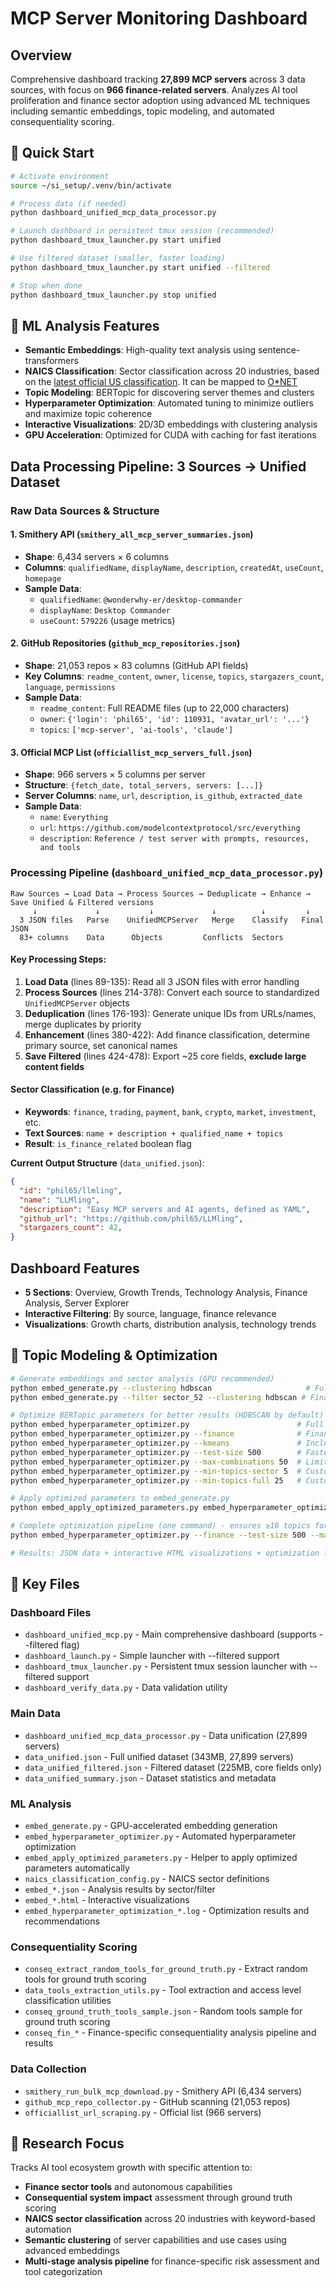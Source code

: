 # MCP Server Monitoring Dashboard

## Overview
Comprehensive dashboard tracking **27,899 MCP servers** across 3 data sources, with focus on **966 finance-related servers**. Analyzes AI tool proliferation and finance sector adoption using advanced ML techniques including semantic embeddings, topic modeling, and automated consequentiality scoring.

## 🚀 Quick Start
```bash
# Activate environment
source ~/si_setup/.venv/bin/activate

# Process data (if needed)
python dashboard_unified_mcp_data_processor.py

# Launch dashboard in persistent tmux session (recommended)
python dashboard_tmux_launcher.py start unified

# Use filtered dataset (smaller, faster loading)
python dashboard_tmux_launcher.py start unified --filtered

# Stop when done
python dashboard_tmux_launcher.py stop unified
```

## 🔬 ML Analysis Features
- **Semantic Embeddings**: High-quality text analysis using sentence-transformers
- **NAICS Classification**: Sector classification across 20 industries, based on the [latest official US classification](https://www.census.gov/naics/reference_files_tools/2022_NAICS_Manual.pdf). It can be mapped to [O*NET](https://www.onetonline.org/find/industry?i=52)
- **Topic Modeling**: BERTopic for discovering server themes and clusters
- **Hyperparameter Optimization**: Automated tuning to minimize outliers and maximize topic coherence
- **Interactive Visualizations**: 2D/3D embeddings with clustering analysis
- **GPU Acceleration**: Optimized for CUDA with caching for fast iterations

## Data Processing Pipeline: 3 Sources → Unified Dataset

### Raw Data Sources & Structure

#### 1. **Smithery API** (`smithery_all_mcp_server_summaries.json`)
- **Shape**: 6,434 servers × 6 columns
- **Columns**: `qualifiedName`, `displayName`, `description`, `createdAt`, `useCount`, `homepage`  
- **Sample Data**:
  - `qualifiedName`: `@wonderwhy-er/desktop-commander`
  - `displayName`: `Desktop Commander`
  - `useCount`: `579226` (usage metrics)

#### 2. **GitHub Repositories** (`github_mcp_repositories.json`)
- **Shape**: 21,053 repos × 83 columns (GitHub API fields)
- **Key Columns**: `readme_content`, `owner`, `license`, `topics`, `stargazers_count`, `language`, `permissions`
- **Sample Data**:
  - `readme_content`: Full README files (up to 22,000 characters)
  - `owner`: `{'login': 'phil65', 'id': 110931, 'avatar_url': '...'}`  
  - `topics`: `['mcp-server', 'ai-tools', 'claude']`

#### 3. **Official MCP List** (`officiallist_mcp_servers_full.json`)
- **Shape**: 966 servers × 5 columns per server
- **Structure**: `{fetch_date, total_servers, servers: [...]}`
- **Server Columns**: `name`, `url`, `description`, `is_github`, `extracted_date`
- **Sample Data**:
  - `name`: `Everything`
  - `url`: `https://github.com/modelcontextprotocol/src/everything`
  - `description`: `Reference / test server with prompts, resources, and tools`

### Processing Pipeline (`dashboard_unified_mcp_data_processor.py`)

```
Raw Sources → Load Data → Process Sources → Deduplicate → Enhance → Save Unified & Filtered versions
     ↓             ↓           ↓             ↓          ↓         ↓
  3 JSON files   Parse    UnifiedMCPServer   Merge    Classify   Final JSON
  83+ columns    Data      Objects         Conflicts  Sectors   
```

#### **Key Processing Steps**:

1. **Load Data** (lines 89-135): Read all 3 JSON files with error handling
2. **Process Sources** (lines 214-378): Convert each source to standardized `UnifiedMCPServer` objects
3. **Deduplication** (lines 176-193): Generate unique IDs from URLs/names, merge duplicates by priority
4. **Enhancement** (lines 380-422): Add finance classification, determine primary source, set canonical names
5. **Save Filtered** (lines 424-478): Export ~25 core fields, **exclude large content fields**

#### **Sector Classification** (e.g. for Finance)
- **Keywords**: `finance`, `trading`, `payment`, `bank`, `crypto`, `market`, `investment`, etc.
- **Text Sources**: `name + description + qualified_name + topics`
- **Result**: `is_finance_related` boolean flag


**Current Output Structure** (`data_unified.json`):
```json
{
  "id": "phil65/llmling", 
  "name": "LLMling",
  "description": "Easy MCP servers and AI agents, defined as YAML",
  "github_url": "https://github.com/phil65/LLMling",
  "stargazers_count": 42,
}
```

## Dashboard Features
- **5 Sections**: Overview, Growth Trends, Technology Analysis, Finance Analysis, Server Explorer
- **Interactive Filtering**: By source, language, finance relevance
- **Visualizations**: Growth charts, distribution analysis, technology trends

## 🧬 Topic Modeling & Optimization
```bash
# Generate embeddings and sector analysis (GPU recommended)
python embed_generate.py --clustering hdbscan                     # Full dataset analysis
python embed_generate.py --filter sector_52 --clustering hdbscan # Finance & Insurance (NAICS 52)

# Optimize BERTopic parameters for better results (HDBSCAN by default)
python embed_hyperparameter_optimizer.py                        # Full dataset optimization (≥50 topics required)
python embed_hyperparameter_optimizer.py --finance              # Finance sector optimization (≥10 topics required)
python embed_hyperparameter_optimizer.py --kmeans               # Include K-means (note: no outliers)
python embed_hyperparameter_optimizer.py --test-size 500        # Faster testing with smaller dataset
python embed_hyperparameter_optimizer.py --max-combinations 50  # Limit parameter combinations
python embed_hyperparameter_optimizer.py --min-topics-sector 5  # Custom minimum topics for sectors
python embed_hyperparameter_optimizer.py --min-topics-full 25   # Custom minimum topics for full dataset

# Apply optimized parameters to embed_generate.py
python embed_apply_optimized_parameters.py embed_hyperparameter_optimization_sector_52.log

# Complete optimization pipeline (one command) - ensures ≥10 topics for finance sector
python embed_hyperparameter_optimizer.py --finance --test-size 500 --max-combinations 20 && python embed_apply_optimized_parameters.py embed_hyperparameter_optimization_sector_52.log && python embed_generate.py --52 --clustering hdbscan

# Results: JSON data + interactive HTML visualizations + optimization logs
```

## 📁 Key Files
### Dashboard Files
- `dashboard_unified_mcp.py` - Main comprehensive dashboard (supports --filtered flag)
- `dashboard_launch.py` - Simple launcher with --filtered support
- `dashboard_tmux_launcher.py` - Persistent tmux session launcher with --filtered support
- `dashboard_verify_data.py` - Data validation utility

### Main Data
- `dashboard_unified_mcp_data_processor.py` - Data unification (27,899 servers)
- `data_unified.json` - Full unified dataset (343MB, 27,899 servers)
- `data_unified_filtered.json` - Filtered dataset (225MB, core fields only)
- `data_unified_summary.json` - Dataset statistics and metadata

### ML Analysis
- `embed_generate.py` - GPU-accelerated embedding generation
- `embed_hyperparameter_optimizer.py` - Automated hyperparameter optimization
- `embed_apply_optimized_parameters.py` - Helper to apply optimized parameters automatically
- `naics_classification_config.py` - NAICS sector definitions
- `embed_*.json` - Analysis results by sector/filter
- `embed_*.html` - Interactive visualizations
- `embed_hyperparameter_optimization_*.log` - Optimization results and recommendations

### Consequentiality Scoring
- `conseq_extract_random_tools_for_ground_truth.py` - Extract random tools for ground truth scoring
- `data_tools_extraction_utils.py` - Tool extraction and access level classification utilities
- `conseq_ground_truth_tools_sample.json` - Random tools sample for ground truth scoring
- `conseq_fin_*` - Finance-specific consequentiality analysis pipeline and results

### Data Collection
- `smithery_run_bulk_mcp_download.py` - Smithery API (6,434 servers)
- `github_mcp_repo_collector.py` - GitHub scanning (21,053 repos) 
- `officiallist_url_scraping.py` - Official list (966 servers)

## 🎯 Research Focus
Tracks AI tool ecosystem growth with specific attention to:
- **Finance sector tools** and autonomous capabilities
- **Consequential system impact** assessment through ground truth scoring
- **NAICS sector classification** across 20 industries with keyword-based automation
- **Semantic clustering** of server capabilities and use cases using advanced embeddings
- **Multi-stage analysis pipeline** for finance-specific risk assessment and tool categorization